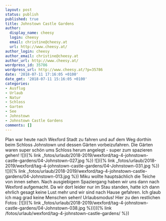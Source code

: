 ```yaml
---
layout: post
status: publish
published: true
title: Johnstown Castle Gardens
author:
  display_name: cheesy
  login: cheesy
  email: christine@cheesy.at
  url: http://www.cheesy.at/
author_login: cheesy
author_email: christine@cheesy.at
author_url: http://www.cheesy.at/
wordpress_id: 35786
wordpress_url: http://www.cheesy.at/?p=35786
date: '2018-07-11 17:16:05 +0100'
date_gmt: '2018-07-11 15:16:05 +0100'
categories:
- Ausflug
- Urlaub
- Natur
- Schloss
- Garten
- See
- Johnstown
- Johnstown Castle Gardens
comments: []
---
```

Plan war heute nach Wexford Stadt zu fahren und auf dem Weg dorthin beim Schloss Johnstown und dessen Gärten vorbeizufahren.
Die Gärten waren super schön ums Schloss herum angelegt - super zum spazieren gehen!
![]({% link _fotos/urlaub/2018-2019/wexford/tag-4-johnstown-castle-gardens/04-Johnstown-027.jpg %})
![]({% link _fotos/urlaub/2018-2019/wexford/tag-4-johnstown-castle-gardens/04-Johnstown-031.jpg %})
![]({% link _fotos/urlaub/2018-2019/wexford/tag-4-johnstown-castle-gardens/04-Johnstown-013.jpg %})
Miku wollte hauptsächlich die Teiche von innen sehen.
Nach ausgiebigem Spaziergang haben wir uns dann nach Wexford aufgemacht. Da wir dort leider nur im Stau standen, hatte ich dann ehrlich gesagt keine Lust mehr und wir sind nach Hause gefahren. Ich glaub ich mag grad keine Menschen sehen! Urlaubsmodus!
Hier zu den restlichen Fotos:
[![]({% link _fotos/urlaub/2018-2019/wexford/tag-4-johnstown-castle-gardens/04-Johnstown-038.jpg %})]({% link /fotos/urlaub/wexford/tag-4-johnstown-castle-gardens/ %})
